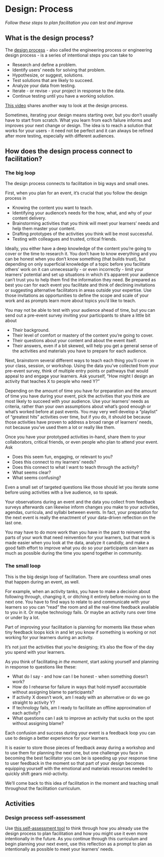 # Design: Process

*Follow these steps to plan facilitation you can test and improve*

## What is the design process?

The [design process](https://en.wikipedia.org/wiki/Design#Design_as_a_process) - also called the engineering process or engineering design process - is a series of intentional steps you can take to 

- Research and define a problem.
- Identify users’ needs for solving that problem.
- Hypothesize, or suggest, solutions.
- Test solutions that are likely to succeed.
- Analyze your data from testing.
- Iterate - or revise - your project in response to the data.
- Continue testing until you have a working solution.

[This video](https://www.youtube.com/watch?v=fxJWin195kU) shares another way to look at the design process.

Sometimes, iterating your design means starting over, but you don’t usually have to start from scratch. What you learn from each failure informs and improves your next change or design. The idea is to reach a solution that works for your users - it need not be perfect and it can always be refined after more testing, especially with different audiences.

## How does the design process connect to facilitation?

### The big loop

The design process connects to facilitation in big ways and small ones.

First, when you plan for an event, it’s crucial that you follow the design process in

- Knowing the content you want to teach.
- Identifying your audience’s needs for the how, what, and why of your content delivery.
- Brainstorming activities that you think will meet your learners’ needs and help them master your content.
- Drafting prototypes of the activities you think will be most successful.
- Testing with colleagues and trusted, critical friends.


Ideally, you either have a deep knowledge of the content you’re going to cover or the time to research it. You don’t have to know everything and you can be honest when you don’t know something (that builds trust), but depending on only superficial knowledge of a topic before you facilitate others’ work on it can unnecessarily - or even incorrectly -  limit your learners’ potential and set up situations in which it’s apparent your audience can’t trust you to help them find the information they need. Be prepared as best you can for each event you facilitate and think of declining invitations or suggesting alternative facilitators in areas outside your expertise. Use those invitations as opportunities to define the scope and scale of your work and as prompts learn more about topics you’d like to teach.

You may not be able to test with your audience ahead of time, but you can send out a pre-event survey inviting your participants to share a little bit about

- Their background.
- Their level of comfort or mastery of the content you’re going to cover.
- Their questions about your content and about the event itself.
- Their answers, even if a bit skewed, will help you get a general sense of the activities and materials you have to prepare for each audience. 

Next, brainstorm several different ways to teach each thing you’ll cover in your class, session, or workshop. Using the data you’ve collected from your pre-event survey, think of multiple entry points or pathways that would appeal to and engage your learners. Ask yourself, “How might I design an activity that teaches X to people who need Y?”

Depending on the amount of time you have for preparation and the amount of time you have during your event, pick the activities that you think are most likely to succeed with your audience. Use your learners’ needs as criteria, rather than your own assumptions about what’s good enough or what’s worked before at past events. You may very well develop a “playlist” of “greatest hits” activities over time, but if you do, it should be because those activities have proven to address a broad range of learners’ needs, not because you’ve used them a lot or really like them.

Once you have your prototyped activities in-hand, share them to your collaborators, critical friends, or even people who plan to attend your event. Ask 

- Does this seem fun, engaging, or relevant to you?
- Does this connect to my learners’ needs?
- Does this connect to what I want to teach through the activity?
- What seems clear?
- What seems confusing?

Even a small set of targeted questions like those should let you iterate some before using activities with a live audience, so to speak.

Your observations during an event and the data you collect from feedback surveys afterwards can likewise inform changes you make to your activities, agendas, curricula, and syllabi between events. In fact, your preparation for the next event is really the enactment of your data-driven reflection on the last one.

You may have to do more work than you have in the past to reinvent the parts of your work that need reinvention for your learners, but that work is made easier when you look at the data, analyze it candidly, and make a good faith effort to improve what you do so your participants can learn as much as possible during the time you spend together in community.

### The small loop

This is the big design loop of facilitation. There are countless small ones that happen during an event, as well.

For example, when an activity tanks, you have to make a decision about following through, changing it, or ditching it entirely before moving on to the next one. You have to find ways to relate to and communicate with your learners so you can “read” the room and all the real-time feedback available to you in it. Or maybe technology fails. Or maybe an activity runs over time or under by a lot. 

Part of improving your facilitation is planning for moments like these when tiny feedback loops kick in and let you know if something is working or not working for your learners during an 
activity.

It’s not just the activities that you’re designing; it’s also the flow of the day you spend with your learners.

As you think of facilitating *in the moment*, start asking yourself and planning in response to questions like these:

- What do I say - and how can I be honest - when something doesn’t work?
- How do I rehearse for failure in ways that hold myself accountable without assigning blame to participants?
- If activity X doesn’t work, am I ready with an alternative or do we go straight to activity Y?
- If technology fails, am I ready to facilitate an offline approximation of each activity?
- What questions can I ask to improve an activity that sucks on the spot without assigning blame?

Each confusion and success during your event is a feedback loop you can use to design a better experience for your learners. 

It is easier to store those pieces of feedback away during a workshop and to use them for planning the next one, but one challenge you face in becoming the best facilitator you can be is speeding up your response time to user feedback in the moment so that part of your design becomes equipping yourself with the emotional and materials resources needed to quickly shift gears mid-activity.

We’ll come back to this idea of facilitation in the moment and teaching small throughout the facilitation curriculum.

## Activities

### Design process self-assessment

Use [this self-assessment tool](/activities/design-process-self-assessment.pdf) to think through how you already use the design process to plan facilitation and how you might use it even more intentionally in the future. As you continue through this curriculum and begin planning your next event, use this reflection as a prompt to plan as intentionally as possible to meet your learners’ needs.
